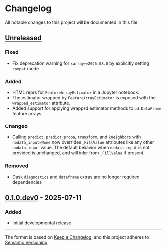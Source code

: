 # Changelog

All notable changes to this project will be documented in this file.

## [Unreleased]

### Fixed

- Fix deprecation warning for `xarray>=2025.08.0` by explicitly setting `compat` mode

### Added

- HTML reprs for `FeatureArrayEstimator` in a Jupyter notebook.
- The estimator wrapped by `FeatureArrayEstimator` is exposed with the `wrapped_estimator` attribute.
- Added support for applying wrapped estimator methods to `pd.DataFrame` feature arrays.

### Changed

- Calling `predict`, `predict_proba`, `transform`, and `kneighbors` with `nodata_input=None` now overrides `_FillValue` attributes like any other `nodata_input` value. The default behavior when `nodata_input` is not provided is unchanged, and will infer from `_FillValue` if present.

### Removed

- Dask `diagnostics` and `dataframe` extras are no longer required dependencies

## [0.1.0.dev0] - 2025-07-11

### Added

- Initial developmental release

---

The format is based on [Keep a Changelog](https://keepachangelog.com/en/1.1.0/),
and this project adheres to [Semantic Versioning](https://semver.org/spec/v2.0.0.html).

[unreleased]: https://github.com/lemma-osu/sklearn-raster/compare/v0.1.0.dev0...HEAD
[0.1.0.dev0]: https://github.com/lemma-osu/sklearn-raster/releases/tag/v0.1.0.dev0
